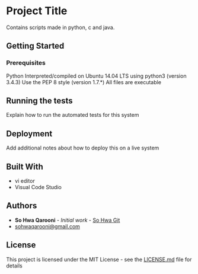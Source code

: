# Project Title

Contains scripts made in python, c and java.

## Getting Started


### Prerequisites
Python
Interpreted/compiled on Ubuntu 14.04 LTS using python3 (version 3.4.3)
Use the PEP 8 style (version 1.7.*)
All files are executable


## Running the tests

Explain how to run the automated tests for this system


## Deployment

Add additional notes about how to deploy this on a live system

## Built With

* vi editor
* Visual Code Studio


## Authors

* **So Hwa Qarooni** - *Initial work* - [So Hwa Git](https://github.com/sohwaqarooni)
* sohwaqarooni@gmail.com

## License

This project is licensed under the MIT License - see the [LICENSE.md](LICENSE.md) file for details


